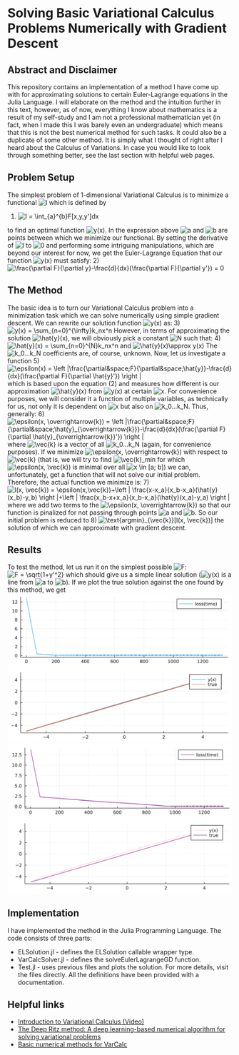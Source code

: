 # Solving Basic Variational Calculus Problems Numerically with Gradient Descent
## Abstract and Disclaimer
This repository contains an implementation of a method I have come up with for approximating solutions to certain Euler-Lagrange equations in the Julia Language. I will elaborate on the method and the intuition further in this text, however, as of now, everything I know about mathematics is a result of my self-study and I am not a professional mathematician yet (in fact, when I made this I was barely even an undergraduate) which means that this is not the best numerical method for such tasks. It could also be a duplicate of some other method. It is simply what I thought of right after I heard about the Calculus of Variations. In case you would like to look through something better, see the last section with helpful web pages.
## Problem Setup
The simplest problem of 1-dimensional Variational Calculus is to minimize a functional <img src="https://latex.codecogs.com/gif.latex?I" title="I" /> which is defined by
1) <img src="https://latex.codecogs.com/gif.latex?I&space;=&space;\int_{a}^{b}F[x,y,y']dx" title="I = \int_{a}^{b}F[x,y,y']dx" />
to find an optimal function <img src="https://latex.codecogs.com/gif.latex?y" title="y(x)" />. In the expression above <img src="https://latex.codecogs.com/gif.latex?a" title="a" /> and <img src="https://latex.codecogs.com/gif.latex?b" title="b" /> are points between which we minimize our functional.
By setting the derivative of <img src="https://latex.codecogs.com/gif.latex?I" title="I" /> to <img src="https://latex.codecogs.com/gif.latex?0" title="0" /> and performing some intriguing manipulations, which are beyond our interest for now, we get the Euler-Lagrange Equation that our function <img src="https://latex.codecogs.com/gif.latex?y" title="y(x)" /> must satisfy:
2) <img src="https://latex.codecogs.com/gif.latex?\frac{\partial&space;F}{\partial&space;y}-\frac{d}{dx}(\frac{\partial&space;F}{\partial&space;y'})&space;=&space;0" title="\frac{\partial F}{\partial y}-\frac{d}{dx}(\frac{\partial F}{\partial y'}) = 0" />
## The Method
The basic idea is to turn our Variational Calculus problem into a minimization task which we can solve numerically using simple gradient descent.
We can rewrite our solution function <img src="https://latex.codecogs.com/gif.latex?y" title="y(x)" /> as:
3) <img src="https://latex.codecogs.com/gif.latex?y(x)&space;=&space;\sum_{n=0}^{\infty}k_nx^n" title="y(x) = \sum_{n=0}^{\infty}k_nx^n" />
However, in terms of approximating the solution <img src="https://latex.codecogs.com/gif.latex?\hat{y}" title="\hat{y}(x)" />, we will obviously pick a constant <img src="https://latex.codecogs.com/gif.latex?N" title="N" /> such that:
4) <img src="https://latex.codecogs.com/gif.latex?\hat{y}(x)&space;=&space;\sum_{n=0}^{N}k_nx^n" title="\hat{y}(x) = \sum_{n=0}^{N}k_nx^n" /> and <img src="https://latex.codecogs.com/gif.latex?\hat{y}(x)\approx&space;y(x)" title="\hat{y}(x)\approx y(x)" />
The <img src="https://latex.codecogs.com/gif.latex?k_0...k_N" title="k_0...k_N" /> coefficients are, of course, unknown.
Now, let us investigate a function
5) <img src="https://latex.codecogs.com/gif.latex?\epsilon(x)&space;=&space;\left&space;|\frac{\partial&space;F}{\partial&space;\hat{y}}-\frac{d}{dx}(\frac{\partial&space;F}{\partial&space;\hat{y}'})&space;\right&space;|" title="\epsilon(x) = \left |\frac{\partial&space;F}{\partial&space;\hat{y}}-\frac{d}{dx}(\frac{\partial F}{\partial \hat{y}'}) \right |" />
which is based upon the equation (2) and measures how different is our approximation <img src="https://latex.codecogs.com/gif.latex?\hat{y}" title="\hat{y}(x)" /> from <img src="https://latex.codecogs.com/gif.latex?y" title="y(x)" /> at certain <img src="https://latex.codecogs.com/gif.latex?x" title="x" />. For convenience purposes, we will consider it a function of multiple variables, as technically for us, not only it is dependent on <img src="https://latex.codecogs.com/gif.latex?x" title="x" /> but also on <img src="https://latex.codecogs.com/gif.latex?k_0...k_N" title="k_0...k_N" />. Thus, generally:
6) <img src="https://latex.codecogs.com/gif.latex?\epsilon(x,&space;\overrightarrow{k})&space;=&space;\left&space;|\frac{\partial&space;F}{\partial&space;\hat{y}_{\overrightarrow{k}}}-\frac{d}{dx}(\frac{\partial&space;F}{\partial&space;\hat{y}_{\overrightarrow{k}}'})&space;\right&space;|" title="\epsilon(x, \overrightarrow{k}) = \left |\frac{\partial&space;F}{\partial&space;\hat{y}_{\overrightarrow{k}}}-\frac{d}{dx}(\frac{\partial F}{\partial \hat{y}_{\overrightarrow{k}}'}) \right |" />
where <img src="https://latex.codecogs.com/gif.latex?\vec{k}" title="\vec{k}" /> is a vector of all <img src="https://latex.codecogs.com/gif.latex?k_0...k_N" title="k_0...k_N" /> (again, for convenience purposes).
If we minimize <img src="https://latex.codecogs.com/gif.latex?\epsilon(x, \vec{k})" title="\epsilon(x, \overrightarrow{k})" /> with respect to <img src="https://latex.codecogs.com/gif.latex?\vec{k}" title="\vec{k}" /> (that is, we will try to find <img src="https://latex.codecogs.com/gif.latex?\vec{k}_\text{min}" title="\vec{k}_min" /> for which <img src="https://latex.codecogs.com/gif.latex?\epsilon" title="\epsilon(x, \vec{k})" /> is minimal over all <img src="https://latex.codecogs.com/gif.latex?x \in [a; b]" title="x \in [a; b]">) we can, unfortunately, get a function that will not solve our initial problem. Therefore, the actual function we minimize is:
7) <img src="https://latex.codecogs.com/gif.latex?l(x,&space;\vec{k})&space;=&space;\epsilon(x,\vec{k})&plus;\left&space;|&space;\frac{x-x_a}{x_b-x_a}(\hat{y}(x_b)-y_b)&space;\right&space;|&plus;\left&space;|&space;\frac{x_b-x&plus;x_a}{x_b-x_a}(\hat{y}(x_a)-y_a)&space;\right&space;|" title="l(x, \vec{k}) = \epsilon(x,\vec{k})+\left | \frac{x-x_a}{x_b-x_a}(\hat{y}(x_b)-y_b) \right |+\left | \frac{x_b-x+x_a}{x_b-x_a}(\hat{y}(x_a)-y_a) \right |" />
where we add two terms to the <img src="https://latex.codecogs.com/gif.latex?\epsilon" title="\epsilon(x, \overrightarrow{k})" /> so that our function is pinalized for not passing through points <img src="https://latex.codecogs.com/gif.latex?a" title="a" /> and <img src="https://latex.codecogs.com/gif.latex?b" title="b" />.
So our initial problem is reduced to
8) <img src="https://latex.codecogs.com/gif.latex?\text{argmin}_{\vec{k}}[l(x, \vec{k})]" title="\text{argmin}_{\vec{k}}[l(x, \vec{k})]" />
the solution of which we can approximate with gradient descent.
## Results
To test the method, let us run it on the simplest possible <img src="https://latex.codecogs.com/gif.latex?F" title="F" />:
<img src="https://latex.codecogs.com/gif.latex?F&space;=&space;\sqrt{1&plus;y'^2}" title="F = \sqrt{1+y'^2}" />
which should give us a simple linear solution (<img src="https://latex.codecogs.com/gif.latex?y" title="y(x)" /> is a line from <img src="https://latex.codecogs.com/gif.latex?a" title="a" /> to <img src="https://latex.codecogs.com/gif.latex?b" title="b" />). If we plot the true solution against the one found by this method, we get
![loss+solution](plotall.png)
![loss+solution](plotall2.png)
## Implementation
I have implemented the method in the Julia Programming Language. The code consists of three parts:
- ELSolution.jl - defines the ELSolution callable wrapper type.
- VarCalcSolver.jl - defines the solveEulerLagrangeGD function.
- Test.jl - uses previous files and plots the solution.
For more details, visit the files directly. All the definitions have been provided with a documentation.
## Helpful links
- [Introduction to Variational Calculus (Video)](https://www.youtube.com/watch?v=VCHFCXgYdvY)
- [The Deep Ritz method: A deep learning-based
numerical algorithm for solving variational problems](https://arxiv.org/pdf/1710.00211.pdf)
- [Basic numerical methods for VarCalc](https://encyclopediaofmath.org/wiki/Variational_calculus,_numerical_methods_of)
